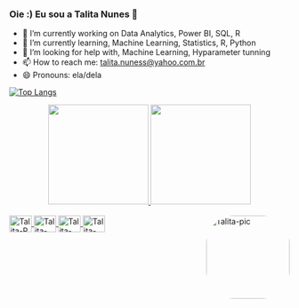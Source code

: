 ### Oie :) Eu sou a Talita Nunes 👋

- 🔭 I’m currently working on Data Analytics, Power BI, SQL, R 
- 🌱 I’m currently learning, Machine Learning, Statistics, R, Python
- 🤔 I’m looking for help with, Machine Learning, Hyparameter tunning
- 📫 How to reach me: talita.nuness@yahoo.com.br
- 😄 Pronouns: ela/dela


[![Top Langs](https://github-readme-stats.vercel.app/api/top-langs/?username=anuraghazra&layout=compact)](https://github.com/talitanunes/github-readme-stats)

<div align="center">
  <a href="https://github.com/talitanunes">
  <img height="180em" src="https://github-readme-stats.vercel.app/api?username=talitanunes&show_icons=true&theme=cobalt&include_all_commits=true&count_private=true"/>
  <img height="180em" src="https://github-readme-stats.vercel.app/api/top-langs/?username=talitanunes&layout=compact&langs_count=7&theme=cobalt"/>
</div>

        
<div style="display: inline_block"><br>
  <img align="center" alt="Talita-R" height="30" width="40" src="https://cdn.jsdelivr.net/gh/devicons/devicon/icons/rstudio/rstudio-original.svg">
  <img align="center" alt="Talita-Python" height="30" width="40" src="https://cdn.jsdelivr.net/gh/devicons/devicon/icons/python/python-original.svg">
  <img align="center" alt="Talita-SQLOracle" height="30" width="40" src="https://cdn.jsdelivr.net/gh/devicons/devicon/icons/oracle/oracle-original.svg">
  <img align="center" alt="Talita-SQLServer" height="30" width="40" src="https://cdn.jsdelivr.net/gh/devicons/devicon/icons/microsoftsqlserver/microsoftsqlserver-plain.svg">
  <img align="right" alt="Talita-pic" height="150" style="border-radius:50px;" 
  src="https://i.pinimg.com/564x/62/09/32/62093253a978209fcc9969ae1f2c29f6.jpg?width=676&height=676">
</div>
  
  ##


<!--
**TalitaNunes/talitanunes** is a ✨ _special_ ✨ repository because its `README.md` (this file) appears on your GitHub profile.



